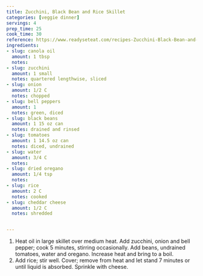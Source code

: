 ```yaml
---
title: Zucchini, Black Bean and Rice Skillet
categories: [veggie dinner]
servings: 4
prep_time: 25
cook_time: 30
reference: https://www.readyseteat.com/recipes-Zucchini-Black-Bean-and-Rice-Skillet-5623
ingredients:
- slug: canola oil
  amount: 1 tbsp
  notes:
- slug: zucchini
  amount: 1 small
  notes: quartered lengthwise, sliced
- slug: onion
  amount: 1/2 C
  notes: chopped
- slug: bell peppers
  amount: 1
  notes: green, diced
- slug: black beans
  amount: 1 15 oz can
  notes: drained and rinsed
- slug: tomatoes
  amount: 1 14.5 oz can
  notes: diced, undrained
- slug: water
  amount: 3/4 C
  notes:
- slug: dried oregano
  amount: 1/4 tsp
  notes:
- slug: rice
  amount: 2 C
  notes: cooked
- slug: cheddar cheese
  amount: 1/2 C
  notes: shredded


---
```


1. Heat oil in large skillet over medium heat. Add zucchini, onion and bell pepper; cook 5 minutes, stirring occasionally. Add beans, undrained tomatoes, water and oregano. Increase heat and bring to a boil.
2. Add rice; stir well. Cover; remove from heat and let stand 7 minutes or until liquid is absorbed. Sprinkle with cheese.

